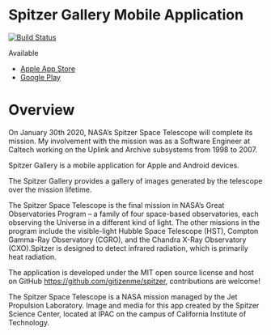 ﻿
# Spitzer Gallery Mobile Application

[![Build Status](https://app.bitrise.io/app/f73054aa51334d03/status.svg?token=JfMlgLjCb6ZkF7E1v7Xc_A&branch=master)](https://app.bitrise.io/app/f73054aa51334d03)

Available 
* [Apple App Store](https://apps.apple.com/us/app/spitzer-gallery/id1493568282?mt=8)
* [Google Play](https://play.google.com/store/apps/details?id=ws.chavez.spitzer&pcampaignid=pcampaignidMKT-Other-global-all-co-prtnr-py-PartBadge-Mar2515-1)

# Overview

On January 30th 2020, NASA’s Spitzer Space Telescope will complete its mission. My involvement with the mission was as a Software Engineer at Caltech working on the Uplink and Archive subsystems from 1998 to 2007.

Spitzer Gallery is a mobile application for Apple and Android devices.

The Spitzer Gallery provides a gallery of images generated by the telescope over the mission lifetime.

The Spitzer Space Telescope is the final mission in NASA’s Great Observatories Program – a family of four space-based observatories, each observing the Universe in a different kind of light. The other missions in the program include the visible-light Hubble Space Telescope (HST), Compton Gamma-Ray Observatory (CGRO), and the Chandra X-Ray Observatory (CXO).Spitzer is designed to detect infrared radiation, which is primarily heat radiation.

The application is developed under the MIT open source license and host on GitHub https://github.com/gitizenme/spitzer, contributions are welcome!

The Spitzer Space Telescope is a NASA mission managed by the Jet Propulsion Laboratory. Image and media for this app created by the Spitzer Science Center, located at IPAC on the campus of California Institute of Technology.

